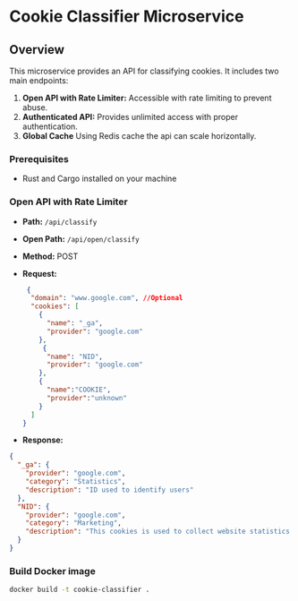 # Cookie Classifier Microservice 

## Overview
This microservice provides an API for classifying cookies. It includes two main endpoints:
1. **Open API with Rate Limiter:** Accessible with rate limiting to prevent abuse.
2. **Authenticated API:** Provides unlimited access with proper authentication.
3. **Global Cache** Using Redis cache the api can scale horizontally.

### Prerequisites
- Rust and Cargo installed on your machine

### Open API with Rate Limiter
- **Path:** `/api/classify`
- **Open Path:** `/api/open/classify`
- **Method:** POST
- **Request:**
  ```json
   {
    "domain": "www.google.com", //Optional
    "cookies": [
      {
        "name": "_ga",
        "provider": "google.com"
      },
       {
        "name": "NID",
        "provider": "google.com"
      },
      {
        "name":"COOKIE",
        "provider":"unknown"
      }
    ]
  }
  ```

- **Response:**
```json
{
  "_ga": {
    "provider": "google.com",
    "category": "Statistics",
    "description": "ID used to identify users"
  },
  "NID": {
    "provider": "google.com",
    "category": "Marketing",
    "description": "This cookies is used to collect website statistics and track conversion rates and Google ad personalisation"
  }
}
```

### Build Docker image
```bash
docker build -t cookie-classifier .
```

